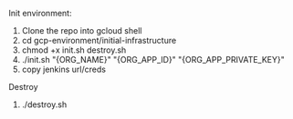 Init environment:
1. Clone the repo into gcloud shell
2. cd gcp-environment/initial-infrastructure
3. chmod +x init.sh destroy.sh
4. ./init.sh "{ORG_NAME}" "{ORG_APP_ID}" "{ORG_APP_PRIVATE_KEY}"
5. copy jenkins url/creds

Destroy
1. ./destroy.sh

